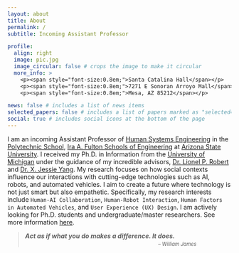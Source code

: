 ```yaml
---
layout: about
title: About
permalink: /
subtitle: Incoming Assistant Professor

profile:
  align: right
  image: pic.jpg
  image_circular: false # crops the image to make it circular
  more_info: >
    <p><span style="font-size:0.8em;">Santa Catalina Hall</span></p>
    <p><span style="font-size:0.8em;">7271 E Sonoran Arroyo Mall</span></p>
    <p><span style="font-size:0.8em;">Mesa, AZ 85212</span></p>

news: false # includes a list of news items
selected_papers: false # includes a list of papers marked as "selected={true}"
social: true # includes social icons at the bottom of the page
---
```


I am an incoming Assistant Professor of [Human Systems Engineering](https://poly.engineering.asu.edu/hse/) in the [Polytechnic School](https://poly.engineering.asu.edu/), [Ira A. Fulton Schools of Engineering](https://engineering.asu.edu/) at [Arizona State University](https://www.asu.edu/). I received my Ph.D. in Information from the [University of Michigan](https://umich.edu/) under the guidance of my incredible advisors, [Dr. Lionel P. Robert](https://sites.google.com/umich.edu/lionelrobert/home) and [Dr. X. Jessie Yang](https://ioe.engin.umich.edu/people/yang-xi-jessie/). My research focuses on how social contexts influence our interactions with cutting-edge technologies such as AI, robots, and automated vehicles. I aim to create a future where technology is not just smart but also empathetic. Specifically, my research interests include `Human-AI Collaboration`, `Human-Robot Interaction`, `Human Factors in Automated Vehicles`, and `User Experience (UX) Design`. I am actively looking for Ph.D. students and undergraduate/master researchers. See more information [here](https://qiaoningzhang.github.io/joinus/).

> ***Act as if what you do makes a difference. It does.***<br />
>&nbsp;&nbsp;&nbsp;&nbsp;&nbsp;&nbsp;&nbsp;&nbsp;&nbsp;&nbsp;&nbsp;&nbsp;&nbsp;&nbsp;&nbsp;&nbsp;&nbsp;&nbsp;&nbsp;&nbsp;&nbsp;&nbsp;&nbsp;&nbsp;&nbsp;&nbsp;&nbsp;&nbsp;&nbsp;&nbsp;&nbsp;&nbsp;&nbsp;&nbsp;&nbsp;&nbsp;&nbsp;&nbsp;&nbsp;&nbsp;&nbsp;&nbsp;&nbsp;&nbsp;&nbsp;&nbsp;&nbsp;&nbsp;&nbsp;&nbsp;&nbsp;&nbsp;&nbsp;&nbsp;&nbsp;&nbsp;&nbsp;&nbsp;&nbsp;&nbsp;&nbsp;&nbsp;&nbsp;&nbsp;&nbsp;&nbsp;&nbsp;&nbsp;&nbsp;&nbsp;&nbsp;&nbsp;&nbsp;&nbsp;&nbsp;&nbsp;<span style="font-size:0.8em;">*– William James*</span>
